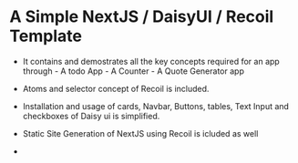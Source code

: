 # A Simple NextJS / DaisyUI / Recoil Template

- It contains and demostrates all the key concepts required for an app through - A todo App - A Counter - A Quote Generator app

- Atoms and selector concept of Recoil is included.
- Installation and usage of cards, Navbar, Buttons, tables, Text Input and checkboxes of Daisy ui is simplified.
- Static Site Generation of NextJS using Recoil is icluded as well
-
